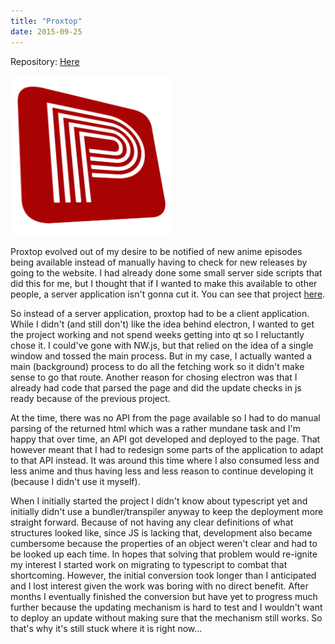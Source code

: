 ```yaml
---
title: "Proxtop"
date: 2015-09-25
---
```


Repository: [Here](https://github.com/kumpelblase2/proxtop)

![Proxtop Logo](https://raw.githubusercontent.com/kumpelblase2/proxtop/master/static/assets/proxtop_logo_256.png)

Proxtop evolved out of my desire to be notified of new anime episodes being available instead of manually having to check for new releases by going to the website. I had already done some small server side scripts that did this for me, but I thought that if I wanted to make this available to other people, a server application isn't gonna cut it. You can see that project [here](https://github.com/kumpelblase2/proxer-watchlist-push).

So instead of a server application, proxtop had to be a client application. While I didn't (and still don't) like the idea behind electron, I wanted to get the project working and not spend weeks getting into qt so I reluctantly chose it. I could've gone with NW.js, but that relied on the idea of a single window and tossed the main process. But in my case, I actually wanted a main (background) process to do all the fetching work so it didn't make sense to go that route. Another reason for chosing electron was that I already had code that parsed the page and did the update checks in js ready because of the previous project.

At the time, there was no API from the page available so I had to do manual parsing of the returned html which was a rather mundane task and I'm happy that over time, an API got developed and deployed to the page. That however meant that I had to redesign some parts of the application to adapt to that API instead. It was around this time where I also consumed less and less anime and thus having less and less reason to continue developing it (because I didn't use it myself).

When I initially started the project I didn't know about typescript yet and initially didn't use a bundler/transpiler anyway to keep the deployment more straight forward. Because of not having any clear definitions of what structures looked like, since JS is lacking that, development also became cumbersome because the properties of an object weren't clear and had to be looked up each time. In hopes that solving that problem would re-ignite my interest I started work on migrating to typescript to combat that shortcoming. However, the initial conversion took longer than I anticipated and I lost interest given the work was boring with no direct benefit. After months I eventually finished the conversion but have yet to progress much further because the updating mechanism is hard to test and I wouldn't want to deploy an update without making sure that the mechanism still works. So that's why it's still stuck where it is right now...
